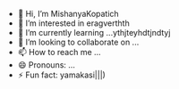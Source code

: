 - 👋 Hi, I’m MishanyaKopatich
- 👀 I’m interested in eragverthth
- 🌱 I’m currently learning ...ythjteyhdtjndtyj
- 💞️ I’m looking to collaborate on ...
- 📫 How to reach me ...
- 😄 Pronouns: ...
- ⚡ Fun fact: yamakasi|||)
<!---
MishanyaKopatich/MishanyaKopatich is a ✨ special ✨ repository because its `README.md` (this file) appears on your GitHub profile.
You can click the Preview link to take a look at your changes.
